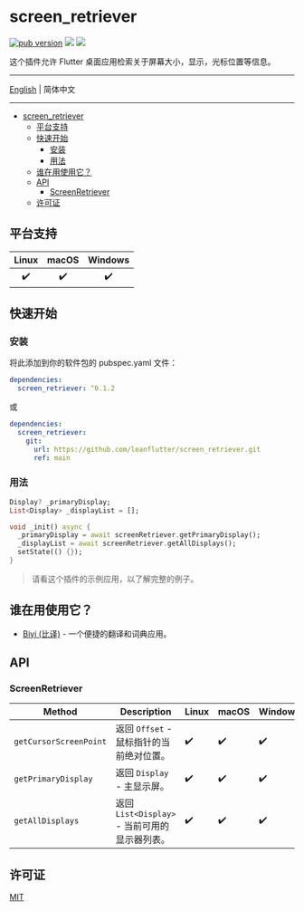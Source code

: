 # screen_retriever

[![pub version][pub-image]][pub-url] [![][discord-image]][discord-url] ![][visits-count-image] 

[pub-image]: https://img.shields.io/pub/v/screen_retriever.svg
[pub-url]: https://pub.dev/packages/screen_retriever

[discord-image]: https://img.shields.io/discord/884679008049037342.svg
[discord-url]: https://discord.gg/zPa6EZ2jqb

[visits-count-image]: https://img.shields.io/badge/dynamic/json?label=Visits%20Count&query=value&url=https://api.countapi.xyz/hit/leanflutter.screen_retriever/visits

这个插件允许 Flutter 桌面应用检索关于屏幕大小，显示，光标位置等信息。

---

[English](./README.md) | 简体中文

---

<!-- START doctoc generated TOC please keep comment here to allow auto update -->
<!-- DON'T EDIT THIS SECTION, INSTEAD RE-RUN doctoc TO UPDATE -->

- [screen_retriever](#screen_retriever)
  - [平台支持](#平台支持)
  - [快速开始](#快速开始)
    - [安装](#安装)
    - [用法](#用法)
  - [谁在用使用它？](#谁在用使用它)
  - [API](#api)
    - [ScreenRetriever](#screenretriever)
  - [许可证](#许可证)

<!-- END doctoc generated TOC please keep comment here to allow auto update -->

## 平台支持

| Linux | macOS | Windows |
| :---: | :---: | :-----: |
|   ✔️   |   ✔️   |    ✔️    |

## 快速开始

### 安装

将此添加到你的软件包的 pubspec.yaml 文件：

```yaml
dependencies:
  screen_retriever: ^0.1.2
```

或

```yaml
dependencies:
  screen_retriever:
    git:
      url: https://github.com/leanflutter/screen_retriever.git
      ref: main
```

### 用法

```dart
Display? _primaryDisplay;
List<Display> _displayList = [];

void _init() async {
  _primaryDisplay = await screenRetriever.getPrimaryDisplay();
  _displayList = await screenRetriever.getAllDisplays();
  setState(() {});
}
```

> 请看这个插件的示例应用，以了解完整的例子。

## 谁在用使用它？

- [Biyi (比译)](https://biyidev.com/) - 一个便捷的翻译和词典应用。

## API

### ScreenRetriever

| Method                 | Description                                   | Linux | macOS | Windows |
| ---------------------- | --------------------------------------------- | ----- | ----- | ------- |
| `getCursorScreenPoint` | 返回 `Offset` - 鼠标指针的当前绝对位置。      | ✔️     | ✔️     | ✔️       |
| `getPrimaryDisplay`    | 返回 `Display` - 主显示屏。                   | ✔️     | ✔️     | ✔️       |
| `getAllDisplays`       | 返回 `List<Display>` - 当前可用的显示器列表。 | ✔️     | ✔️     | ✔️       |

## 许可证

[MIT](./LICENSE)
